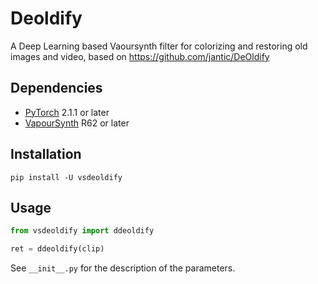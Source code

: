 # Deoldify
A Deep Learning based Vaoursynth filter for colorizing and restoring old images and video, based on https://github.com/jantic/DeOldify


## Dependencies
- [PyTorch](https://pytorch.org/get-started) 2.1.1 or later
- [VapourSynth](http://www.vapoursynth.com/) R62 or later


## Installation
```
pip install -U vsdeoldify
```


## Usage
```python
from vsdeoldify import ddeoldify

ret = ddeoldify(clip)
```

See `__init__.py` for the description of the parameters.
